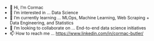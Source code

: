 - 👋 Hi, I’m Cormac
- 👀 I’m interested in ... Data Science
- 🌱 I’m currently learning ... MLOps, Machine Learning, Web Scraping + Data Engineering, and Statistics
- 💞️ I’m looking to collaborate on ... End-to-end data science initiatives
- 📫 How to reach me ... https://www.linkedin.com/in/cormac-butler/

<!---
butlerc9/butlerc9 is a ✨ special ✨ repository because its `README.md` (this file) appears on your GitHub profile.
You can click the Preview link to take a look at your changes.
--->
